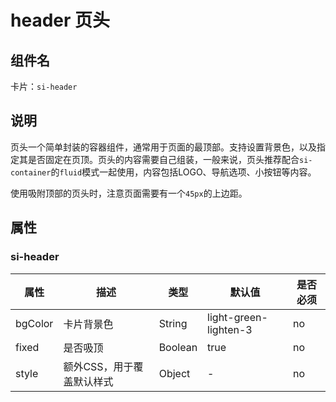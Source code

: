 # header 页头

## 组件名

卡片：`si-header`

## 说明

页头一个简单封装的容器组件，通常用于页面的最顶部。支持设置背景色，以及指定其是否固定在页顶。页头的内容需要自己组装，一般来说，页头推荐配合`si-container`的`fluid`模式一起使用，内容包括LOGO、导航选项、小按钮等内容。

使用吸附顶部的页头时，注意页面需要有一个`45px`的上边距。

## 属性

### si-header

| 属性    | 描述                      | 类型    | 默认值                | 是否必须 |
| ------- | ------------------------- | ------- | --------------------- | -------- |
| bgColor | 卡片背景色                | String  | light-green-lighten-3 | no       |
| fixed   | 是否吸顶                  | Boolean | true                  | no       |
| style   | 额外CSS，用于覆盖默认样式 | Object  | -                     | no       |

